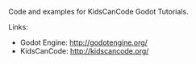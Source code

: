 Code and examples for KidsCanCode Godot Tutorials.

Links:
* Godot Engine: http://godotengine.org/
* KidsCanCode: http://kidscancode.org/
